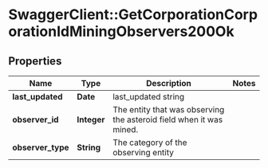 # SwaggerClient::GetCorporationCorporationIdMiningObservers200Ok

## Properties
Name | Type | Description | Notes
------------ | ------------- | ------------- | -------------
**last_updated** | **Date** | last_updated string | 
**observer_id** | **Integer** | The entity that was observing the asteroid field when it was mined.  | 
**observer_type** | **String** | The category of the observing entity | 


